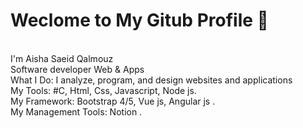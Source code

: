 # Weclome to My Gitub Profile 👋
<br>
 I'm Aisha Saeid Qalmouz 
<br>
Software developer Web & Apps
<br>
What I Do: I analyze, program, and design websites and applications
<br>
My Tools: #C, Html, Css, Javascript, Node js.
<br>
My Framework: Bootstrap 4/5, Vue js, Angular js .
<br>
My Management Tools: Notion .


<!--
**AshGalm/AshGalm** is a ✨ _special_ ✨ repository because its `README.md` (this file) appears on your GitHub profile.

Here are some ideas to get you started:

- 🔭 I’m currently working on ...
- 🌱 I’m currently learning ...
- 👯 I’m looking to collaborate on ...
- 🤔 I’m looking for help with ...
- 💬 Ask me about ...
- 📫 How to reach me: ...
- 😄 Pronouns: ...
- ⚡ Fun fact: ...
-->
